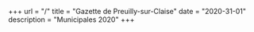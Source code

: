 +++
url = "/"
title = "Gazette de Preuilly-sur-Claise"
date = "2020-31-01"
description = "Municipales 2020"
+++
